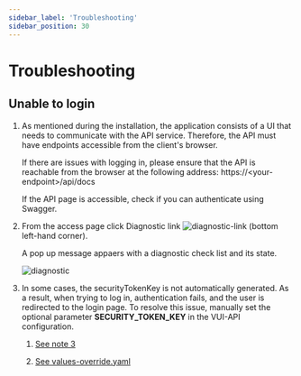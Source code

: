 ```yaml
---
sidebar_label: 'Troubleshooting'
sidebar_position: 30
---
```


# Troubleshooting

## Unable to login

1. As mentioned during the installation, the application consists of a UI that needs to communicate with the API service. Therefore, the API must have endpoints accessible from the client's browser.
   
   If there are issues with logging in, please ensure that the API is reachable from the browser at the following address: https://\<your-endpoint\>/api/docs

   If the API page is accessible, check if you can authenticate using Swagger.

2. From the access page click Diagnostic link ![diagnostic-link](./assets/screenshots/32_diagnostic_link.png) (bottom left-hand corner).

   A pop up message appaers with a diagnostic check list and its state.

   ![diagnostic](./assets/screenshots/33_diagnostic.png)

3. In some cases, the securityTokenKey is not automatically generated. As a result, when trying to log in, authentication fails, and the user is redirected to the login page.
To resolve this issue, manually set the optional parameter **SECURITY_TOKEN_KEY** in the VUI-API configuration.
   1. [See note 3](./getting-started/configuration/velero-api#configuration)

   2. [See values-override.yaml](https://github.com/seriohub/velero-helm/blob/688dba38e3573707c75898a0ba32a9c07e923117/values-override.yaml#L14)
